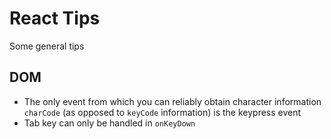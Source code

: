# React Tips
Some general tips

## DOM
* The only event from which you can reliably obtain character information `charCode` (as opposed to `keyCode` information) is the keypress event
* Tab key can only be handled in `onKeyDown`

